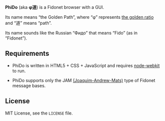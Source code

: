 **PhiDo** (aka **φ道**) is a Fidonet browser with a GUI.

Its name means “the Golden Path”, where “φ” represents [the golden ratio](http://en.wikipedia.org/wiki/Golden_ratio) and “道” means “path”.

Its name sounds like the Russian “Фидо” that means “Fido” (as in “Fidonet”).

## Requirements

* PhiDo is written in HTML5 + CSS + JavaScript and requires [node-webkit](https://github.com/rogerwang/node-webkit) to run.

* PhiDo supports only the JAM [(Joaquim-Andrew-Mats)](http://groups.google.com/group/fido7.ru.ftn.develop/msg/e2f5486f80394418) type of Fidonet message bases.

## License

MIT License, see the `LICENSE` file.